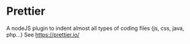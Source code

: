 # Prettier
A nodeJS plugin to indent almost all types of coding files (js, css, java, php...) See https://prettier.io/

